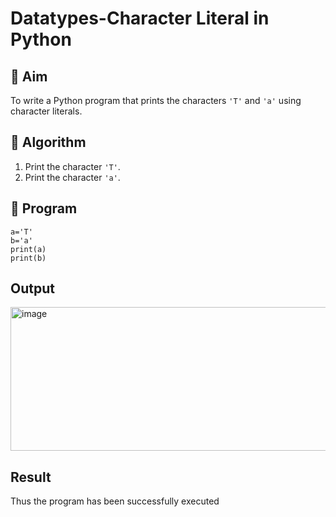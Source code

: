 # Datatypes-Character Literal in Python

## 🎯 Aim
To write a Python program that prints the characters `'T'` and `'a'` using character literals.

## 🧠 Algorithm
1. Print the character `'T'`.
2. Print the character `'a'`.

## 🧾 Program
```
a='T'
b='a'
print(a)
print(b)
```

## Output
<img width="838" height="230" alt="image" src="https://github.com/user-attachments/assets/278c5f5c-ef3d-48e8-b716-3804c6e35481" />

## Result
Thus the program has been successfully executed
